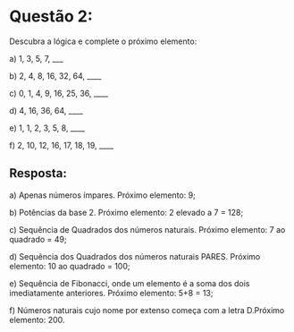 # Questão 2: 
Descubra a lógica e complete o próximo elemento:

a) 1, 3, 5, 7, ___

b) 2, 4, 8, 16, 32, 64, ____

c) 0, 1, 4, 9, 16, 25, 36, ____

d) 4, 16, 36, 64, ____

e) 1, 1, 2, 3, 5, 8, ____

f) 2, 10, 12, 16, 17, 18, 19, ____


## Resposta: 

a) Apenas números ímpares. Próximo elemento: 9;

b) Potências da base 2. Próximo elemento: 2 elevado a 7 = 128;

c) Sequência de Quadrados dos números naturais. Próximo elemento: 7 ao quadrado = 49;

d) Sequência dos Quadrados dos números naturais PARES. Próximo elemento: 10 ao quadrado = 100;

e) Sequência de Fibonacci, onde um elemento é a soma dos dois imediatamente anteriores. Próximo elemento: 5+8 = 13;

f) Números naturais cujo nome por extenso começa com a letra D.Próximo elemento: 200.
